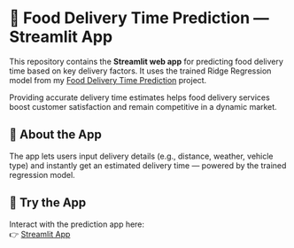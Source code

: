 # 🚀 Food Delivery Time Prediction — Streamlit App

This repository contains the **Streamlit web app** for predicting food delivery time based on key delivery factors. It uses the trained Ridge Regression model from my [Food Delivery Time Prediction](YOUR_MAIN_REPO_LINK) project.

Providing accurate delivery time estimates helps food delivery services boost customer satisfaction and remain competitive in a dynamic market.

## 📱 About the App

The app lets users input delivery details (e.g., distance, weather, vehicle type) and instantly get an estimated delivery time — powered by the trained regression model.

## 🚀 Try the App

Interact with the prediction app here:  
👉 [Streamlit App](https://delivery-time-prediction-food.streamlit.app/)
